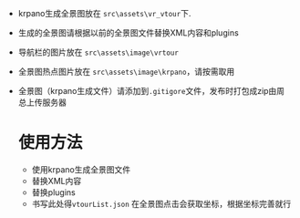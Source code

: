 - krpano生成全景图放在 `src\assets\vr_vtour`下.
- 生成的全景图请根据以前的全景图文件替换XML内容和plugins
- 导航栏的图片放在 `src\assets\image\vrtour`
- 全景图热点图片放在 `src\assets\image\krpano`，请按需取用
- 全景图（krpano生成文件）请添加到`.gitigore`文件，发布时打包成zip由周总上传服务器
  
  # 使用方法
  - 使用krpano生成全景图文件
  - 替换XML内容
  - 替换plugins
  - 书写此处得`vtourList.json` 在全景图点击会获取坐标，根据坐标完善就行
  